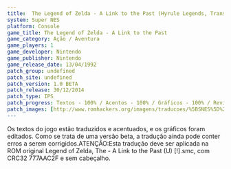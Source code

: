 ```yaml
---
title:  The Legend of Zelda - A Link to the Past (Hyrule Legends, Trans-Center e Monkey's Traduções)
system: Super NES
platform: Console
game_title: The Legend of Zelda - A Link to the Past
game_category: Ação / Aventura
game_players: 1
game_developer: Nintendo
game_publisher: Nintendo
game_release_date: 13/04/1992
patch_group: undefined
patch_site: undefined
patch_version: 1.0 BETA
patch_release: 30/12/2014
patch_type: IPS
patch_progress: Textos - 100% / Acentos - 100% / Gráficos - 100% / Revisão - 100%
patch_images: [http://www.romhackers.org/imagens/traducoes/%5BSNES%5D%20Legend%20of%20Zelda,%20The%20-%20A%20Link%20to%20the%20Past%20-%20Hyrule%20Legends,%20Trans-Center%20e%20Monkey's%20Tradu%C3%A7%C3%B5es%20-%201.png,http://www.romhackers.org/imagens/traducoes/%5BSNES%5D%20Legend%20of%20Zelda,%20The%20-%20A%20Link%20to%20the%20Past%20-%20Hyrule%20Legends,%20Trans-Center%20e%20Monkey's%20Tradu%C3%A7%C3%B5es%20-%202.png,http://www.romhackers.org/imagens/traducoes/%5BSNES%5D%20Legend%20of%20Zelda,%20The%20-%20A%20Link%20to%20the%20Past%20-%20Hyrule%20Legends,%20Trans-Center%20e%20Monkey's%20Tradu%C3%A7%C3%B5es%20-%203.png]
---
```

Os textos do jogo estão traduzidos e acentuados, e os gráficos foram editados. Como se trata de uma versão beta, a tradução ainda pode conter erros a serem corrigidos.ATENÇÃO:Esta tradução deve ser aplicada na ROM original Legend of Zelda, The - A Link to the Past (U) [!].smc, com CRC32 777AAC2F e sem cabeçalho.
